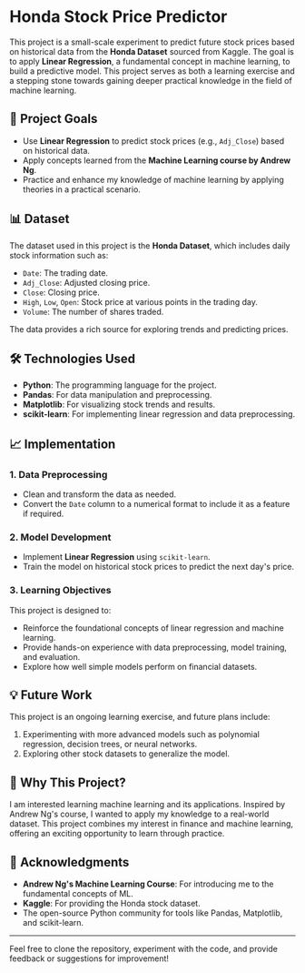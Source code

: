 # Honda Stock Price Predictor

This project is a small-scale experiment to predict future stock prices based on historical data from the **Honda Dataset** sourced from Kaggle. The goal is to apply **Linear Regression**, a fundamental concept in machine learning, to build a predictive model. This project serves as both a learning exercise and a stepping stone towards gaining deeper practical knowledge in the field of machine learning.

## 🚀 Project Goals
- Use **Linear Regression** to predict stock prices (e.g., `Adj_Close`) based on historical data.
- Apply concepts learned from the **Machine Learning course by Andrew Ng**.
- Practice and enhance my knowledge of machine learning by applying theories in a practical scenario.

## 📊 Dataset
The dataset used in this project is the **Honda Dataset**, which includes daily stock information such as:
- `Date`: The trading date.
- `Adj_Close`: Adjusted closing price.
- `Close`: Closing price.
- `High`, `Low`, `Open`: Stock price at various points in the trading day.
- `Volume`: The number of shares traded.

The data provides a rich source for exploring trends and predicting prices.

## 🛠️ Technologies Used
- **Python**: The programming language for the project.
- **Pandas**: For data manipulation and preprocessing.
- **Matplotlib**: For visualizing stock trends and results.
- **scikit-learn**: For implementing linear regression and data preprocessing.

## 📈 Implementation
### 1. Data Preprocessing
- Clean and transform the data as needed.
- Convert the `Date` column to a numerical format to include it as a feature if required.

### 2. Model Development
- Implement **Linear Regression** using `scikit-learn`.
- Train the model on historical stock prices to predict the next day's price.

### 3. Learning Objectives
This project is designed to:
- Reinforce the foundational concepts of linear regression and machine learning.
- Provide hands-on experience with data preprocessing, model training, and evaluation.
- Explore how well simple models perform on financial datasets.

## 💡 Future Work
This project is an ongoing learning exercise, and future plans include:
1. Experimenting with more advanced models such as polynomial regression, decision trees, or neural networks.
2. Exploring other stock datasets to generalize the model.


## 🤔 Why This Project?
I am interested learning machine learning and its applications. Inspired by Andrew Ng's course, I wanted to apply my knowledge to a real-world dataset. This project combines my interest in finance and machine learning, offering an exciting opportunity to learn through practice.

## 🙌 Acknowledgments
- **Andrew Ng's Machine Learning Course**: For introducing me to the fundamental concepts of ML.
- **Kaggle**: For providing the Honda stock dataset.
- The open-source Python community for tools like Pandas, Matplotlib, and scikit-learn.

---

Feel free to clone the repository, experiment with the code, and provide feedback or suggestions for improvement!
